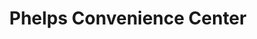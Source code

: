 ---
title: "Phelps Convenience Center"
url: /phelps/phelps-convenience-center/
shop: Lebensmittel
---